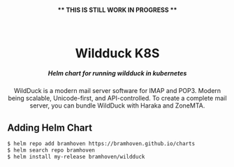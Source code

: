 <h4 align="center"><b>** THIS IS STILL WORK IN PROGRESS **</b></h4>

<div id="top"></div>

<!-- PROJECT LOGO -->
<br />
<div align="center">
  <h1 align="center">Wildduck K8S</h1>
  <h5>Helm chart for running wildduck in kubernetes</h5>

  <p align="center">
    WildDuck is a modern mail server software for IMAP and POP3. Modern being scalable, Unicode-first, and API-controlled. To create a complete mail server, you can bundle WildDuck with Haraka and ZoneMTA.
  </p>
</div>


## Adding Helm Chart

```bash
$ helm repo add bramhoven https://bramhoven.github.io/charts
$ helm search repo bramhoven
$ helm install my-release bramhoven/wildduck
```
